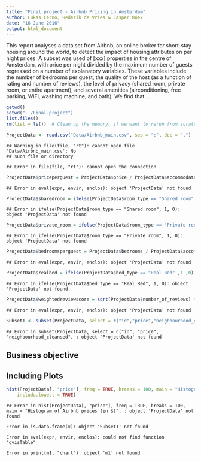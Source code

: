 ```yaml
---
title: "Final project - Airbnb Pricing in Amsterdam"
author: Lukas Cerno, Hederik de Vries & Casper Roex
date: "16 June 2016"
output: html_document
---
```


This report analyses a data set from Airbnb, an online broker for short-stay housing around the world, to detect the impact of housing attributes on per night prices. A subset was used of [xxx] properties in the centre of Amsterdam, with price per night divided by the maximum number of guests regressed on a number of explanatory variables. These variables include the number of bedrooms per guest, the quality of the host (as a function of rating and number of reviews), the level of privacy (shared room, private room, or entire apartment), and several amenities (airconditioning, free parking, WiFi, washing machine, and bath). We find that ….





```r
getwd()
setwd("../Final-project")
list.files()
rm(list = ls())  # Clean up the memory, if we want to rerun from scratch
```


```r
ProjectData <- read.csv("Data/Airbnb_main.csv", sep = ";", dec = ",")  # this contains only the matrix ProjectData
```

```
## Warning in file(file, "rt"): cannot open file 'Data/Airbnb_main.csv': No
## such file or directory
```

```
## Error in file(file, "rt"): cannot open the connection
```


```r
ProjectData$priceperguest = ProjectData$price / ProjectData$accommodates
```

```
## Error in eval(expr, envir, enclos): object 'ProjectData' not found
```

```r
ProjectData$sharedroom = ifelse(ProjectData$room_type == "Shared room", 1 ,0)
```

```
## Error in ifelse(ProjectData$room_type == "Shared room", 1, 0): object 'ProjectData' not found
```

```r
ProjectData$private_room = ifelse(ProjectData$room_type == "Private room", 1 ,0)
```

```
## Error in ifelse(ProjectData$room_type == "Private room", 1, 0): object 'ProjectData' not found
```

```r
ProjectData$bedroomsperguest = ProjectData$bedrooms / ProjectData$accommodates
```

```
## Error in eval(expr, envir, enclos): object 'ProjectData' not found
```

```r
ProjectData$realbed = ifelse(ProjectData$bed_type == "Real Bed" ,1 ,0)
```

```
## Error in ifelse(ProjectData$bed_type == "Real Bed", 1, 0): object 'ProjectData' not found
```

```r
ProjectData$weightedreviewscore = sqrt(ProjectData$number_of_reviews) * ProjectData$review_scores_rating
```

```
## Error in eval(expr, envir, enclos): object 'ProjectData' not found
```


```r
Subset1 <- subset(ProjectData, select = c("id","price","neighbourhood_cleansed","priceperguest","sharedroom","private_room","bedroomsperguest","realbed","weightedreviewscore","Air.Conditioning","Free.Parking.on.Premises","Wireless.Internet","Washer","Hot.Tub","Pets.Allowed"))
```

```
## Error in subset(ProjectData, select = c("id", "price", "neighbourhood_cleansed", : object 'ProjectData' not found
```


## Business objective

  

## Including Plots



```r
hist(ProjectData[, "price"], freq = TRUE, breaks = 100, main = "Histogram of Airbnb prices (in $)", 
    include.lowest = TRUE)
```

```
## Error in hist(ProjectData[, "price"], freq = TRUE, breaks = 100, main = "Histogram of Airbnb prices (in $)", : object 'ProjectData' not found
```




```
Error in is.data.frame(x): object 'Subset1' not found
```

```
Error in eval(expr, envir, enclos): could not find function "gvisTable"
```

```
Error in print(m1, "chart"): object 'm1' not found
```






